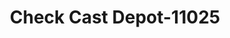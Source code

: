 ---
f_zip-code: 20783
f_state-code: MD
title: Check Cast Depot-11025
f_phone: 301-434-3900
f_city-only: Hyattsville
f_address: 2012 University Blvd E Hyattsville
f_location-unique-id: '11025'
slug: check-cast-depot-11025
updated-on: '2024-05-30T13:46:58.046Z'
created-on: '2024-05-30T13:36:59.803Z'
published-on: '2024-05-30T13:54:32.469Z'
f_city-state: cms/city/hyattsville-md.md
f_company: cms/company/check-cast-depot.md
f_state: cms/state/maryland.md
layout: '[payday-loan].html'
tags: payday-loan
---